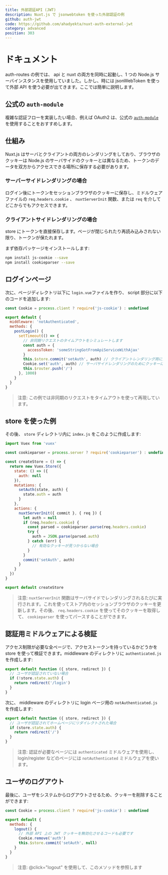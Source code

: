 ```yaml
---
title: 外部認証API (JWT)
description: Nuxt.js で jsonwebtoken を使った外部認証の例
github: auth-jwt
code: https://github.com/ahadyekta/nuxt-auth-external-jwt
category: advanced
position: 303
---
```


# ドキュメント

auth-routes の例では、 api と nuxt の両方を同時に起動し、1 つの Node.js サーバインスタンスを使用していました。しかし、時には jsonWebToken を使って外部 API を使う必要が出てきます。ここでは簡単に説明します。

## 公式の `auth-module`

複雑な認証フローを実装したい場合、例えば OAuth2 は、公式の [`auth-module`](https://github.com/nuxt-community/auth-module) を使用することをおすすめします。

## 仕組み

Nuxt.js はサーバとクライアントの両方のレンダリングをしており、ブラウザのクッキーは Node.js のサーバサイドのクッキーとは異なるため、トークンのデータを双方からアクセスできる場所に保存する必要があります。

### サーバーサイドレンダリングの場合

ログイン後にトークンをセッションブラウザのクッキーに保存し、ミドルウェアファイルの `req.headers.cookie` 、 `nuxtServerInit` 関数、または `req` を介してどこからでもアクセスできます。

### クライアントサイドレンダリングの場合

store にトークンを直接保存します。ページが閉じられたり再読み込みされない限り、トークンが保たれます。

まず依存パッケージをインストールします:

```bash
npm install js-cookie --save
npm install cookieparser --save
```

## ログインページ

次に、ページディレクトリ以下に `login.vue`ファイルを作り、 script 部分に以下のコードを追加します:

```js
const Cookie = process.client ? require('js-cookie') : undefined

export default {
  middleware: 'notAuthenticated',
  methods: {
    postLogin() {
      setTimeout(() => {
        // 非同期リクエストのタイムアウトをシミュレートします
        const auth = {
          accessToken: 'someStringGotFromApiServiceWithAjax'
        }
        this.$store.commit('setAuth', auth) // クライアントレンダリング用に変更する
        Cookie.set('auth', auth) // サーバサイドレンダリングのためにクッキーにトークンを保存する
        this.$router.push('/')
      }, 1000)
    }
  }
}
```

> 注意: この例では非同期のリクエストをタイムアウトを使って再現しています。

## store を使った例

その後、 `store` ディレクトリ内に `index.js` をこのように作成します:

```javascript
import Vuex from 'vuex'

const cookieparser = process.server ? require('cookieparser') : undefined

const createStore = () => {
  return new Vuex.Store({
    state: () => ({
      auth: null
    }),
    mutations: {
      setAuth(state, auth) {
        state.auth = auth
      }
    },
    actions: {
      nuxtServerInit({ commit }, { req }) {
        let auth = null
        if (req.headers.cookie) {
          const parsed = cookieparser.parse(req.headers.cookie)
          try {
            auth = JSON.parse(parsed.auth)
          } catch (err) {
            // 有効なクッキーが見つからない場合
          }
        }
        commit('setAuth', auth)
      }
    }
  })
}

export default createStore
```

> 注意: `nuxtServerInit` 関数はサーバサイドでレンダリングされるたびに実行されます。これを使ってストア内のセッションブラウザのクッキーを更新します。その後、 `req.headers.cookie` を使ってそのクッキーを取得して、 `cookieparser` を使ってパースすることができます。

## 認証用ミドルウェアによる検証

アクセス制限が必要な全ページで、アクセストークンを持っているかどうかを store を使って検証できます。middleware のディレクトリに `authenticated.js` を作成します:

```javascript
export default function ({ store, redirect }) {
  // ユーザが認証されていない場合
  if (!store.state.auth) {
    return redirect('/login')
  }
}
```

次に、 middleware のディレクトリに login ページ用の `notAuthenticated.js` を作成します:

```javascript
export default function ({ store, redirect }) {
  // ユーザが認証されてホームページにリダイレクトされた場合
  if (store.state.auth) {
    return redirect('/')
  }
}
```

> 注意: 認証が必要なページには `authenticated` ミドルウェアを使用し、 login/register などのページには `notAuthenticated` ミドルウェアを使います。

## ユーザのログアウト

最後に、ユーザをシステムからログアウトさせるため、クッキーを削除することができます:

```javascript
const Cookie = process.client ? require('js-cookie') : undefined

export default {
  methods: {
    logout() {
      // 外部 API 上の JWT クッキーを無効化させるコードも必要です
      Cookie.remove('auth')
      this.$store.commit('setAuth', null)
    }
  }
}
```

> 注意: @click="logout" を使用して、このメソッドを参照します
